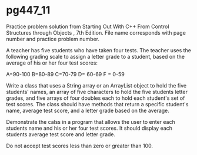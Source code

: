 # pg447_11
Practice problem solution from Starting Out With C++ From Control Structures through Objects , 7th Edition. File name corresponds with page number and practice problem number.

A teacher has five students who have taken four tests. The teacher uses the following grading scale to assign a letter grade to a student, based on the average of his or her four test scores:

A=90-100
B=80-89
C=70-79
D= 60-69
F = 0-59

Write a class that uses a String array or an ArrayList object to hold the five students' names, an array of five characters to hold the five students letter grades, and five arrays of four doubles each to hold each student's set of test scores. The class should have methods that return a specific student's name, average test score, and a letter grade based on the average.

Demonstrate the calss in a program that allows the user to enter each students name and his or her four test scores. It should display each students average test score and letter grade.

Do not accept test scores less than zero or greater than 100.
